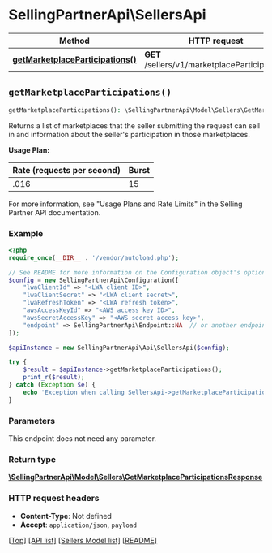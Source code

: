 # SellingPartnerApi\SellersApi

Method | HTTP request | Description
------------- | ------------- | -------------
[**getMarketplaceParticipations()**](SellersApi.md#getMarketplaceParticipations) | **GET** /sellers/v1/marketplaceParticipations | 


## `getMarketplaceParticipations()`

```php
getMarketplaceParticipations(): \SellingPartnerApi\Model\Sellers\GetMarketplaceParticipationsResponse
```



Returns a list of marketplaces that the seller submitting the request can sell in and information about the seller's participation in those marketplaces.

**Usage Plan:**

| Rate (requests per second) | Burst |
| ---- | ---- |
| .016 | 15 |

For more information, see \"Usage Plans and Rate Limits\" in the Selling Partner API documentation.

### Example

```php
<?php
require_once(__DIR__ . '/vendor/autoload.php');

// See README for more information on the Configuration object's options
$config = new SellingPartnerApi\Configuration([
    "lwaClientId" => "<LWA client ID>",
    "lwaClientSecret" => "<LWA client secret>",
    "lwaRefreshToken" => "<LWA refresh token>",
    "awsAccessKeyId" => "<AWS access key ID>",
    "awsSecretAccessKey" => "<AWS secret access key>",
    "endpoint" => SellingPartnerApi\Endpoint::NA  // or another endpoint from lib/Endpoints.php
]);

$apiInstance = new SellingPartnerApi\Api\SellersApi($config);

try {
    $result = $apiInstance->getMarketplaceParticipations();
    print_r($result);
} catch (Exception $e) {
    echo 'Exception when calling SellersApi->getMarketplaceParticipations: ', $e->getMessage(), PHP_EOL;
}
```

### Parameters

This endpoint does not need any parameter.

### Return type

[**\SellingPartnerApi\Model\Sellers\GetMarketplaceParticipationsResponse**](../Model/Sellers/GetMarketplaceParticipationsResponse.md)

### HTTP request headers

- **Content-Type**: Not defined
- **Accept**: `application/json`, `payload`

[[Top]](#) [[API list]](../)
[[Sellers Model list]](../Model/Sellers)
[[README]](../../README.md)
